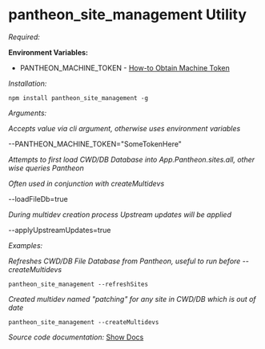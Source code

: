 # pantheon_site_management Utility

*Required:*<p>
**Environment Variables:**
* PANTHEON_MACHINE_TOKEN - [How-to Obtain Machine Token](https://pantheon.io/docs/machine-tokens/)

*Installation:*<p>
```npm install pantheon_site_management -g```

*Arguments:*<p>

*Accepts value via cli argument, otherwise uses environment variables*<p>
--PANTHEON_MACHINE_TOKEN="SomeTokenHere"<p>

*Attempts to first load CWD/DB Database into App.Pantheon.sites.all, other wise queries Pantheon*<p>
*Often used in conjunction with createMultidevs*<p>
--loadFileDb=true

*During multidev creation process Upstream updates will be applied*<p>
--applyUpstreamUpdates=true

*Examples:*<p>

*Refreshes CWD/DB File Database from Pantheon, useful to run before --createMultidevs*<p>
```pantheon_site_management --refreshSites```

*Created multidev named "patching" for any site in CWD/DB which is out of date*<p>
```pantheon_site_management --createMultidevs```

*Source code documentation:*
[Show Docs](https://github.com/loudbinary/pantheon_site_management/blob/master/api/documentation.md)